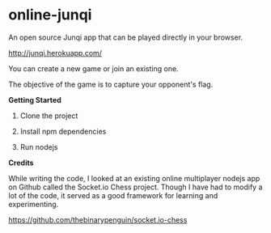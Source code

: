 # online-junqi

An open source Junqi app that can be played directly in your browser.

http://junqi.herokuapp.com/

You can create a new game or join an existing one.

The objective of the game is to capture your opponent's flag. 

<b>Getting Started</b>

1. Clone the project

2. Install npm dependencies

3. Run nodejs

<b>Credits</b>

While writing the code, I looked at an existing online multiplayer nodejs app on Github called the
Socket.io Chess project. Though I have had to modify a lot of the code, it served as a good framework for learning 
and experimenting.

https://github.com/thebinarypenguin/socket.io-chess
